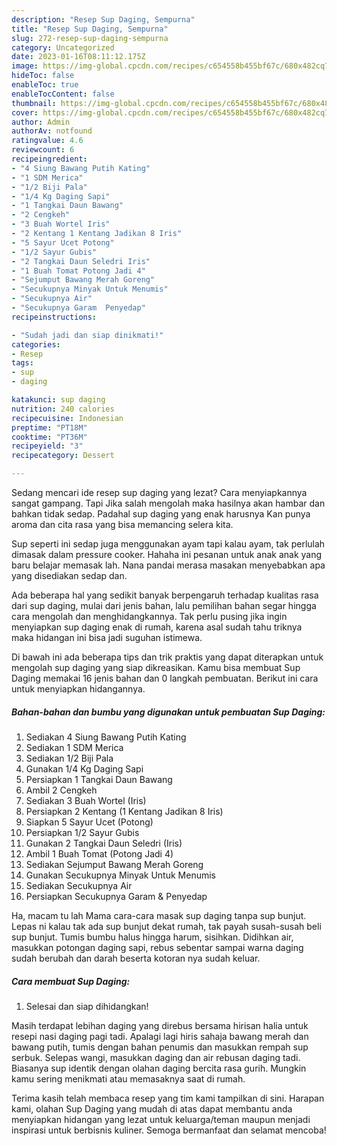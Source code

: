 ```yaml
---
description: "Resep Sup Daging, Sempurna"
title: "Resep Sup Daging, Sempurna"
slug: 272-resep-sup-daging-sempurna
category: Uncategorized
date: 2023-01-16T08:11:12.175Z
image: https://img-global.cpcdn.com/recipes/c654558b455bf67c/680x482cq70/sup-daging-foto-resep-utama.jpg
hideToc: false
enableToc: true
enableTocContent: false
thumbnail: https://img-global.cpcdn.com/recipes/c654558b455bf67c/680x482cq70/sup-daging-foto-resep-utama.jpg
cover: https://img-global.cpcdn.com/recipes/c654558b455bf67c/680x482cq70/sup-daging-foto-resep-utama.jpg
author: Admin
authorAv: notfound
ratingvalue: 4.6
reviewcount: 6
recipeingredient:
- "4 Siung Bawang Putih Kating"
- "1 SDM Merica"
- "1/2 Biji Pala"
- "1/4 Kg Daging Sapi"
- "1 Tangkai Daun Bawang"
- "2 Cengkeh"
- "3 Buah Wortel Iris"
- "2 Kentang 1 Kentang Jadikan 8 Iris"
- "5 Sayur Ucet Potong"
- "1/2 Sayur Gubis"
- "2 Tangkai Daun Seledri Iris"
- "1 Buah Tomat Potong Jadi 4"
- "Sejumput Bawang Merah Goreng"
- "Secukupnya Minyak Untuk Menumis"
- "Secukupnya Air"
- "Secukupnya Garam  Penyedap"
recipeinstructions:

- "Sudah jadi dan siap dinikmati!"
categories:
- Resep
tags:
- sup
- daging

katakunci: sup daging 
nutrition: 240 calories
recipecuisine: Indonesian
preptime: "PT18M"
cooktime: "PT36M"
recipeyield: "3"
recipecategory: Dessert

---
```



Sedang mencari ide resep sup daging yang lezat? Cara menyiapkannya sangat gampang. Tapi Jika salah mengolah maka hasilnya akan hambar dan bahkan tidak sedap. Padahal sup daging yang enak harusnya Kan punya aroma dan cita rasa yang bisa memancing selera kita.


Sup seperti ini sedap juga menggunakan ayam tapi kalau ayam, tak perlulah dimasak dalam pressure cooker. Hahaha ini pesanan untuk anak anak yang baru belajar memasak lah. Nana pandai merasa masakan menyebabkan apa yang disediakan sedap dan.

Ada beberapa hal yang sedikit banyak berpengaruh terhadap kualitas rasa dari sup daging, mulai dari jenis bahan, lalu pemilihan bahan segar hingga cara mengolah dan menghidangkannya. Tak perlu pusing jika ingin menyiapkan sup daging enak di rumah, karena asal sudah tahu triknya maka hidangan ini bisa jadi suguhan istimewa.


Di bawah ini ada beberapa tips dan trik praktis yang dapat diterapkan untuk mengolah sup daging yang siap dikreasikan. Kamu bisa membuat Sup Daging memakai 16 jenis bahan dan 0 langkah pembuatan. Berikut ini cara untuk menyiapkan hidangannya.

<!--inarticleads1-->

##### Bahan-bahan dan bumbu yang digunakan untuk pembuatan Sup Daging:

1. Sediakan 4 Siung Bawang Putih Kating
1. Sediakan 1 SDM Merica
1. Sediakan 1/2 Biji Pala
1. Gunakan 1/4 Kg Daging Sapi
1. Persiapkan 1 Tangkai Daun Bawang
1. Ambil 2 Cengkeh
1. Sediakan 3 Buah Wortel (Iris)
1. Persiapkan 2 Kentang (1 Kentang Jadikan 8 Iris)
1. Siapkan 5 Sayur Ucet (Potong)
1. Persiapkan 1/2 Sayur Gubis
1. Gunakan 2 Tangkai Daun Seledri (Iris)
1. Ambil 1 Buah Tomat (Potong Jadi 4)
1. Sediakan Sejumput Bawang Merah Goreng
1. Gunakan Secukupnya Minyak Untuk Menumis
1. Sediakan Secukupnya Air
1. Persiapkan Secukupnya Garam &amp; Penyedap


Ha, macam tu lah Mama cara-cara masak sup daging tanpa sup bunjut. Lepas ni kalau tak ada sup bunjut dekat rumah, tak payah susah-susah beli sup bunjut. Tumis bumbu halus hingga harum, sisihkan. Didihkan air, masukkan potongan daging sapi, rebus sebentar sampai warna daging sudah berubah dan darah beserta kotoran nya sudah keluar. 

<!--inarticleads2-->

##### Cara membuat Sup Daging:


1. Selesai dan siap dihidangkan!

Masih terdapat lebihan daging yang direbus bersama hirisan halia untuk resepi nasi daging pagi tadi. Apalagi lagi hiris sahaja bawang merah dan bawang putih, tumis dengan bahan penumis dan masukkan rempah sup serbuk. Selepas wangi, masukkan daging dan air rebusan daging tadi. Biasanya sup identik dengan olahan daging bercita rasa gurih. Mungkin kamu sering menikmati atau memasaknya saat di rumah. 

Terima kasih telah membaca resep yang tim kami tampilkan di sini. Harapan kami, olahan Sup Daging yang mudah di atas dapat membantu anda menyiapkan hidangan yang lezat untuk keluarga/teman maupun menjadi inspirasi untuk berbisnis kuliner. Semoga bermanfaat dan selamat mencoba!
